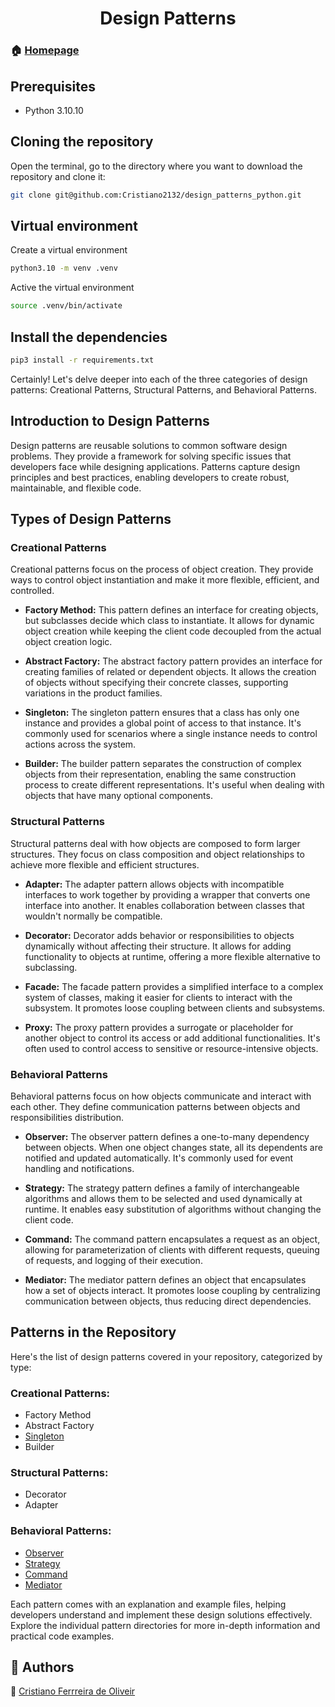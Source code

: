<h1 align="center">Design Patterns</h1>

### 🏠 [Homepage](https://cristiano2132.github.io/)

## Prerequisites
* Python 3.10.10


## Cloning the repository

Open the terminal, go to the directory where you want to download the repository and clone it:

```bash
git clone git@github.com:Cristiano2132/design_patterns_python.git
```

## Virtual environment

Create a virtual environment

``` bash
python3.10 -m venv .venv
```


Active the virtual environment
``` bash
source .venv/bin/activate 
```



## Install the dependencies
``` bash
pip3 install -r requirements.txt
```

Certainly! Let's delve deeper into each of the three categories of design patterns: Creational Patterns, Structural Patterns, and Behavioral Patterns.

## Introduction to Design Patterns

Design patterns are reusable solutions to common software design problems. They provide a framework for solving specific issues that developers face while designing applications. Patterns capture design principles and best practices, enabling developers to create robust, maintainable, and flexible code.

## Types of Design Patterns

### Creational Patterns

Creational patterns focus on the process of object creation. They provide ways to control object instantiation and make it more flexible, efficient, and controlled.

- **Factory Method:** This pattern defines an interface for creating objects, but subclasses decide which class to instantiate. It allows for dynamic object creation while keeping the client code decoupled from the actual object creation logic.

- **Abstract Factory:** The abstract factory pattern provides an interface for creating families of related or dependent objects. It allows the creation of objects without specifying their concrete classes, supporting variations in the product families.

- **Singleton:** The singleton pattern ensures that a class has only one instance and provides a global point of access to that instance. It's commonly used for scenarios where a single instance needs to control actions across the system.

- **Builder:** The builder pattern separates the construction of complex objects from their representation, enabling the same construction process to create different representations. It's useful when dealing with objects that have many optional components.

### Structural Patterns

Structural patterns deal with how objects are composed to form larger structures. They focus on class composition and object relationships to achieve more flexible and efficient structures.

- **Adapter:** The adapter pattern allows objects with incompatible interfaces to work together by providing a wrapper that converts one interface into another. It enables collaboration between classes that wouldn't normally be compatible.

- **Decorator:** Decorator adds behavior or responsibilities to objects dynamically without affecting their structure. It allows for adding functionality to objects at runtime, offering a more flexible alternative to subclassing.

- **Facade:** The facade pattern provides a simplified interface to a complex system of classes, making it easier for clients to interact with the subsystem. It promotes loose coupling between clients and subsystems.

- **Proxy:** The proxy pattern provides a surrogate or placeholder for another object to control its access or add additional functionalities. It's often used to control access to sensitive or resource-intensive objects.

### Behavioral Patterns

Behavioral patterns focus on how objects communicate and interact with each other. They define communication patterns between objects and responsibilities distribution.

- **Observer:** The observer pattern defines a one-to-many dependency between objects. When one object changes state, all its dependents are notified and updated automatically. It's commonly used for event handling and notifications.

- **Strategy:** The strategy pattern defines a family of interchangeable algorithms and allows them to be selected and used dynamically at runtime. It enables easy substitution of algorithms without changing the client code.

- **Command:** The command pattern encapsulates a request as an object, allowing for parameterization of clients with different requests, queuing of requests, and logging of their execution.

- **Mediator:** The mediator pattern defines an object that encapsulates how a set of objects interact. It promotes loose coupling by centralizing communication between objects, thus reducing direct dependencies.

## Patterns in the Repository

Here's the list of design patterns covered in your repository, categorized by type:

### Creational Patterns:
- Factory Method
- Abstract Factory
- [Singleton](singleton/singleton.md)
- Builder

### Structural Patterns:
- Decorator
- Adapter

### Behavioral Patterns:
- [Observer](observer/observer.md)
- [Strategy](strategy/strategy.md)
- [Command](command/command.md)
- [Mediator](mediator/mediator.md)

Each pattern comes with an explanation and example files, helping developers understand and implement these design solutions effectively. Explore the individual pattern directories for more in-depth information and practical code examples.

## 🤝 Authors 

👤 [Cristiano Ferrreira de Oliveir](https://cristiano2132.github.io/)
